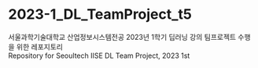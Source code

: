 # 2023-1_DL_TeamProject_t5

서울과학기술대학교 산업정보시스템전공 2023년 1학기 딥러닝 강의 팀프로젝트 수행을 위한 레포지토리<br>
Repository for Seoultech IISE DL Team Project, 2023 1st<br>
<br>

